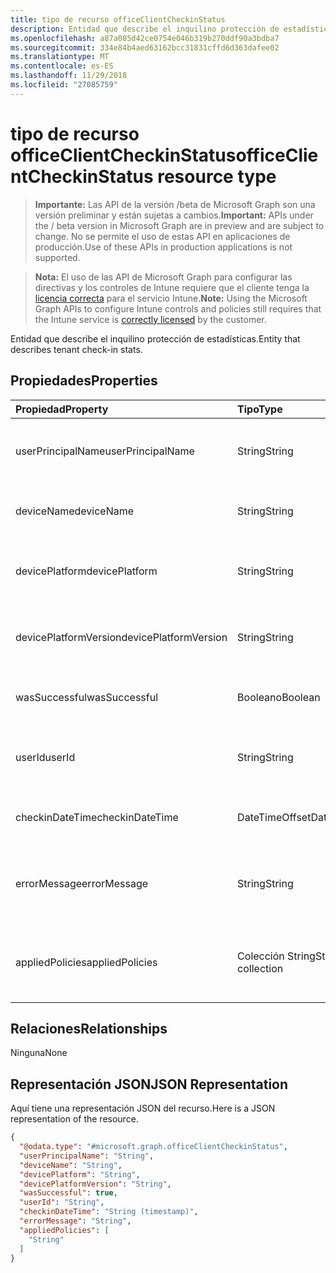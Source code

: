 ```yaml
---
title: tipo de recurso officeClientCheckinStatus
description: Entidad que describe el inquilino protección de estadísticas.
ms.openlocfilehash: a87a085d42ce0754e046b319b270ddf90a3bdba7
ms.sourcegitcommit: 334e84b4aed63162bcc31831cffd6d363dafee02
ms.translationtype: MT
ms.contentlocale: es-ES
ms.lasthandoff: 11/29/2018
ms.locfileid: "27085759"
---
```

# <a name="officeclientcheckinstatus-resource-type"></a><span data-ttu-id="d4674-103">tipo de recurso officeClientCheckinStatus</span><span class="sxs-lookup"><span data-stu-id="d4674-103">officeClientCheckinStatus resource type</span></span>

> <span data-ttu-id="d4674-104">**Importante:** Las API de la versión /beta de Microsoft Graph son una versión preliminar y están sujetas a cambios.</span><span class="sxs-lookup"><span data-stu-id="d4674-104">**Important:** APIs under the / beta version in Microsoft Graph are in preview and are subject to change.</span></span> <span data-ttu-id="d4674-105">No se permite el uso de estas API en aplicaciones de producción.</span><span class="sxs-lookup"><span data-stu-id="d4674-105">Use of these APIs in production applications is not supported.</span></span>

> <span data-ttu-id="d4674-106">**Nota:** El uso de las API de Microsoft Graph para configurar las directivas y los controles de Intune requiere que el cliente tenga la [licencia correcta](https://go.microsoft.com/fwlink/?linkid=839381) para el servicio Intune.</span><span class="sxs-lookup"><span data-stu-id="d4674-106">**Note:** Using the Microsoft Graph APIs to configure Intune controls and policies still requires that the Intune service is [correctly licensed](https://go.microsoft.com/fwlink/?linkid=839381) by the customer.</span></span>

<span data-ttu-id="d4674-107">Entidad que describe el inquilino protección de estadísticas.</span><span class="sxs-lookup"><span data-stu-id="d4674-107">Entity that describes  tenant check-in stats.</span></span>
## <a name="properties"></a><span data-ttu-id="d4674-108">Propiedades</span><span class="sxs-lookup"><span data-stu-id="d4674-108">Properties</span></span>
|<span data-ttu-id="d4674-109">Propiedad</span><span class="sxs-lookup"><span data-stu-id="d4674-109">Property</span></span>|<span data-ttu-id="d4674-110">Tipo</span><span class="sxs-lookup"><span data-stu-id="d4674-110">Type</span></span>|<span data-ttu-id="d4674-111">Descripción</span><span class="sxs-lookup"><span data-stu-id="d4674-111">Description</span></span>|
|:---|:---|:---|
|<span data-ttu-id="d4674-112">userPrincipalName</span><span class="sxs-lookup"><span data-stu-id="d4674-112">userPrincipalName</span></span>|<span data-ttu-id="d4674-113">String</span><span class="sxs-lookup"><span data-stu-id="d4674-113">String</span></span>|<span data-ttu-id="d4674-114">Nombre principal de usuario con el dispositivo.</span><span class="sxs-lookup"><span data-stu-id="d4674-114">User principal name using the device.</span></span>|
|<span data-ttu-id="d4674-115">deviceName</span><span class="sxs-lookup"><span data-stu-id="d4674-115">deviceName</span></span>|<span data-ttu-id="d4674-116">String</span><span class="sxs-lookup"><span data-stu-id="d4674-116">String</span></span>|<span data-ttu-id="d4674-117">Nombre del dispositivo intenta protección.</span><span class="sxs-lookup"><span data-stu-id="d4674-117">Device name trying to check-in.</span></span>|
|<span data-ttu-id="d4674-118">devicePlatform</span><span class="sxs-lookup"><span data-stu-id="d4674-118">devicePlatform</span></span>|<span data-ttu-id="d4674-119">String</span><span class="sxs-lookup"><span data-stu-id="d4674-119">String</span></span>|<span data-ttu-id="d4674-120">Plataforma de dispositivo intenta protección.</span><span class="sxs-lookup"><span data-stu-id="d4674-120">Device platform trying to check-in.</span></span>|
|<span data-ttu-id="d4674-121">devicePlatformVersion</span><span class="sxs-lookup"><span data-stu-id="d4674-121">devicePlatformVersion</span></span>|<span data-ttu-id="d4674-122">String</span><span class="sxs-lookup"><span data-stu-id="d4674-122">String</span></span>|<span data-ttu-id="d4674-123">Versión de plataforma de dispositivo intenta protección.</span><span class="sxs-lookup"><span data-stu-id="d4674-123">Device platform version trying to check-in.</span></span>|
|<span data-ttu-id="d4674-124">wasSuccessful</span><span class="sxs-lookup"><span data-stu-id="d4674-124">wasSuccessful</span></span>|<span data-ttu-id="d4674-125">Booleano</span><span class="sxs-lookup"><span data-stu-id="d4674-125">Boolean</span></span>|<span data-ttu-id="d4674-126">Si el último registro se realizó correctamente.</span><span class="sxs-lookup"><span data-stu-id="d4674-126">If the last checkin was successful.</span></span>|
|<span data-ttu-id="d4674-127">userId</span><span class="sxs-lookup"><span data-stu-id="d4674-127">userId</span></span>|<span data-ttu-id="d4674-128">String</span><span class="sxs-lookup"><span data-stu-id="d4674-128">String</span></span>|<span data-ttu-id="d4674-129">Identificador de usuario usando el dispositivo.</span><span class="sxs-lookup"><span data-stu-id="d4674-129">User identifier using the device.</span></span>|
|<span data-ttu-id="d4674-130">checkinDateTime</span><span class="sxs-lookup"><span data-stu-id="d4674-130">checkinDateTime</span></span>|<span data-ttu-id="d4674-131">DateTimeOffset</span><span class="sxs-lookup"><span data-stu-id="d4674-131">DateTimeOffset</span></span>|<span data-ttu-id="d4674-132">Dispositivo última verificación en hora en UTC.</span><span class="sxs-lookup"><span data-stu-id="d4674-132">Last device check-in time in UTC.</span></span>|
|<span data-ttu-id="d4674-133">errorMessage</span><span class="sxs-lookup"><span data-stu-id="d4674-133">errorMessage</span></span>|<span data-ttu-id="d4674-134">String</span><span class="sxs-lookup"><span data-stu-id="d4674-134">String</span></span>|<span data-ttu-id="d4674-135">Aparece un mensaje de error si hay alguno asociado para el último registro.</span><span class="sxs-lookup"><span data-stu-id="d4674-135">Error message if any associated for the last checkin.</span></span>|
|<span data-ttu-id="d4674-136">appliedPolicies</span><span class="sxs-lookup"><span data-stu-id="d4674-136">appliedPolicies</span></span>|<span data-ttu-id="d4674-137">Colección String</span><span class="sxs-lookup"><span data-stu-id="d4674-137">String collection</span></span>|<span data-ttu-id="d4674-138">Lista de directivas de entrega en el dispositivo como último checkin.</span><span class="sxs-lookup"><span data-stu-id="d4674-138">List of policies delivered to the device as last checkin.</span></span>|

## <a name="relationships"></a><span data-ttu-id="d4674-139">Relaciones</span><span class="sxs-lookup"><span data-stu-id="d4674-139">Relationships</span></span>
<span data-ttu-id="d4674-140">Ninguna</span><span class="sxs-lookup"><span data-stu-id="d4674-140">None</span></span>
## <a name="json-representation"></a><span data-ttu-id="d4674-141">Representación JSON</span><span class="sxs-lookup"><span data-stu-id="d4674-141">JSON Representation</span></span>
<span data-ttu-id="d4674-142">Aquí tiene una representación JSON del recurso.</span><span class="sxs-lookup"><span data-stu-id="d4674-142">Here is a JSON representation of the resource.</span></span>
<!-- {
  "blockType": "resource",
  "keyProperty": "id",
  "@odata.type": "microsoft.graph.officeClientCheckinStatus"
}
-->
``` json
{
  "@odata.type": "#microsoft.graph.officeClientCheckinStatus",
  "userPrincipalName": "String",
  "deviceName": "String",
  "devicePlatform": "String",
  "devicePlatformVersion": "String",
  "wasSuccessful": true,
  "userId": "String",
  "checkinDateTime": "String (timestamp)",
  "errorMessage": "String",
  "appliedPolicies": [
    "String"
  ]
}
```



